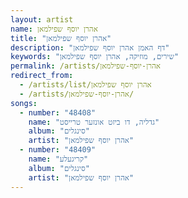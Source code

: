 ```yaml
---
layout: artist
name: אהרן יוסף שפילמאן
title: "אהרן יוסף שפילמאן"
description: "דף האמן אהרן יוסף שפילמאן"
keywords: "שירים, מוזיקה, אהרן יוסף שפילמאן"
permalink: /artists/אהרן-יוסף-שפילמאן
redirect_from:
  - /artists/list/אהרן יוסף שפילמאן
  - /artists/אהרן-יוסף-שפילמאן/
songs:
  - number: "48408"
    name: "גדליה, דו ביזט אונזער טרייסט"
    album: "סינגלים"
    artist: "אהרן יוסף שפילמאן"
  - number: "48409"
    name: "קריגעלע"
    album: "סינגלים"
    artist: "אהרן יוסף שפילמאן"
---
```

